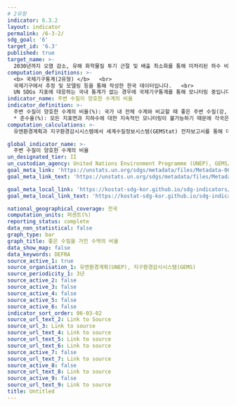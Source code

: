 ```yaml
---
# 2유형
indicator: 6.3.2
layout: indicator
permalink: /6-3-2/
sdg_goal: '6'
target_id: '6.3'
published: true
target_name: >-
  2030년까지 오염 감소, 유해 화학물질 투기 근절 및 배출 최소화를 통해 미처리된 하수 비율을 절반으로 줄이고 재활용 및 안전한 재사용을 전 세계적으로 대폭 확대
computation_definitions: >-
  <b> 국제기구통계(2유형) </b>   <br>
  국제기구에서 추정 및 모델링 등을 통해 작성한 한국 데이터입니다.   <br>
  UN SDGs 지표에 대응하는 국내 통계가 없는 경우에 국제기구통계를 통해 모니터링 중입니다. 
indicator_name: 주변 수질이 양호한 수계의 비율
indicator_definition: >-
  주변 수질이 양호한 수계의 비율(%): 국가 내 전체 수계와 비교할 때 좋은 주변 수질(강, 호수, 지상의 자연 처리되지 않은 물을 의미함)을 확보한 수계의 비율을 의미함. 평가된 수역의 총 수에 대해 ‘좋은 수질 상태를 갖는 수역 수’의 비율로 계산하며 백분율로 표시
  * 준수율(%): 모든 지표면과 지하수에 대한 지속적인 모니터링이 불가능하기 때문에 각국은 대표적인 강, 호수, 지하수를 선정하여 수질 데이터가 국가에서 정의한 목표 값과 핵심 파라미터를 준수하는지에 근거하여 분류함. 평가된 수역의 수질이 규정된 파라미터에 대한 모니터링 목표 값 80% 이상을 준수하는 경우 “좋은” 수질 상태를 갖는 것으로 분류함
computation_calculations: >-
  유엔환경계획과 지구환경감시시스템에서 세계수질정보시스템(GEMStat) 전자보고서를 통해 데이터를 수집

global_indicator_name: >-
  주변 수질이 양호한 수계의 비율
un_designated_tier: II
un_custodian_agency: United Nations Environment Programme (UNEP), GEMS/Water
goal_meta_link: 'https://unstats.un.org/sdgs/metadata/files/Metadata-06-03-02.pdf'
goal_meta_link_text: 'https://unstats.un.org/sdgs/metadata/files/Metadata-06-03-02.pdf'

goal_meta_local_link: 'https://kostat-sdg-kor.github.io/sdg-indicators/public/data/Metadata-06-03-02_KOR.pdf'
goal_meta_local_link_text: 'https://kostat-sdg-kor.github.io/sdg-indicators/public/data/Metadata-06-03-02_KOR.pdf'

national_geographical_coverage: 전국
computation_units: 퍼센트(%)
reporting_status: complete
data_non_statistical: false
graph_type: bar
graph_title: 좋은 수질을 가진 수역의 비율
data_show_map: false
data_keywords: DEFRA
source_active_1: true
source_organisation_1: 유엔환경계획(UNEP), 지구환경감시시스템(GEMS)
source_periodicity_1: 3년
source_active_2: false
source_active_3: false
source_active_4: false
source_active_5: false
source_active_6: false
indicator_sort_order: 06-03-02
source_url_text_2: Link to Source
source_url_3: Link to source
source_url_text_4: Link to source
source_url_text_5: Link to source
source_url_text_6: Link to source
source_active_7: false
source_url_text_7: Link to source
source_active_8: false
source_url_text_8: Link to source
source_active_9: false
source_url_text_9: Link to source
title: Untitled
---
```

